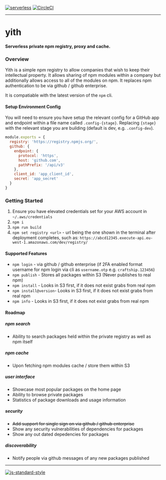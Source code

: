 [![serverless](http://public.serverless.com/badges/v3.svg)](http://www.serverless.com) [![CircleCI](https://circleci.com/gh/craftship/yith/tree/master.svg?style=shield)](https://circleci.com/gh/craftship/yith/tree/master)
* * * 
# yith
#### Serverless private npm registry, proxy and cache.

### Overview
Yith is a simple npm registry to allow companies that wish to
keep their intellectual property.  It allows sharing of npm modules
within a company but additionally allows access to all of the
modules on npm.  It replaces npm authentication to be via github / github
enterprise.

It is compatiable with the latest version of the `npm` cli.

#### Setup Environment Config
You will need to ensure you have setup the relevant config for a GitHub
app and endpoint within a file name called `.config-{stage}`.  Replacing
`{stage}` with the relevant stage you are building (default is dev, e.g. `.config-dev`).

``` js
module.exports = {
  registry: 'https://registry.npmjs.org/',
  github: {
    endpoint: {
      protocol: 'https',
      host: 'github.com',
      pathPrefix: '/api/v3'
    },
    client_id: 'app_client_id',
    secret: 'app_secret'
  }
}
```

### Getting Started
1. Ensure you have elevated credentials set for your AWS account in `~/.aws/credentials`
2. `npm i`
3. `npm run build`
4. `npm set registry <url>` - url being the one shown in the terminal after deployment completes, such as:
`https://abcd12345.execute-api.eu-west-1.amazonaws.com/dev/registry/`

#### Supported Features
* `npm login` - via github / github enterprise (if 2FA enabled format username for npm login via cli as `username.otp` e.g. `craftship.123456`)
* `npm publish` - Stores all packages within S3 (Never publishes to real npm)
* `npm install` - Looks in S3 first, if it does not exist grabs from real npm
* `npm install@version`- Looks in S3 first, if it does not exist grabs from real npm
* `npm info` - Looks in S3 first, if it does not exist grabs from real npm

#### Roadmap
##### npm search
* Ability to search packages held within the private registry as well as npm itself

##### npm cache
* Upon fetching npm modules cache / store them within S3

##### user interface
* Showcase most popular packages on the home page
* Ability to browse private packages
* Statistics of package downloads and usage information

##### security
* ~~Add support for single sign on via github / github enterprise~~
* Show any security vulnerabilities of dependencies for packages
* Show any out dated depedencies for packages

##### discoverability
* Notify people via github messages of any new packages published

* * *

[![js-standard-style](https://cdn.rawgit.com/feross/standard/master/badge.svg)](https://github.com/feross/standard)
